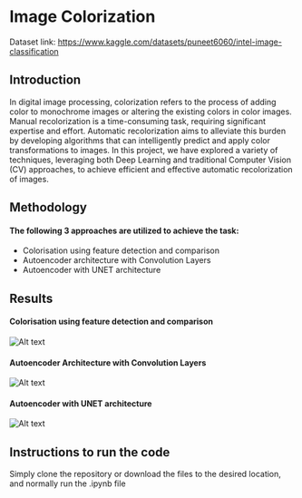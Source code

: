 # Image Colorization
Dataset link: https://www.kaggle.com/datasets/puneet6060/intel-image-classification

## Introduction
In digital image processing, colorization refers to the process of adding color to monochrome images or altering the existing colors in color images. Manual recolorization is a time-consuming task, requiring significant expertise and effort. Automatic recolorization aims to alleviate this burden by developing algorithms that can intelligently predict and apply color transformations to images.
In this project, we have explored a variety of techniques, leveraging both Deep Learning and traditional Computer Vision (CV) approaches, to achieve efficient and effective automatic recolorization of images.


## Methodology
#### The following 3 approaches are utilized to achieve the task:
 - Colorisation using feature detection and comparison
 - Autoencoder architecture with Convolution Layers
 - Autoencoder with UNET architecture


## Results
#### Colorisation using feature detection and comparison
![Alt text](https://drive.google.com/file/d/1Eu7cfhGuBJyPQTcHVxmpKBeDLJTBSs3w/view?usp=sharing)

#### Autoencoder Architecture with Convolution Layers
![Alt text](https://drive.google.com/file/d/1keGjdMlf27r2gBJmkHkZbPo2XVy5Ltlw/view?usp=sharing)

#### Autoencoder with UNET architecture
![Alt text](https://drive.google.com/file/d/1rDXX4QIQd2WFZgFt5ZDFB5-OdiGvxSbB/view?usp=sharing)


## Instructions to run the code
Simply clone the repository or download the files to the desired location, and normally run the .ipynb file


